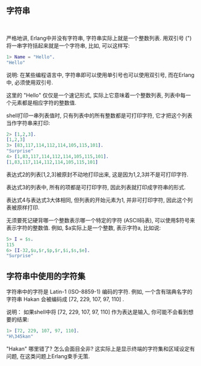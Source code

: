 
## 字符串

<br/>

严格地讲, Erlang中并没有字符串, 字符串实际上就是一个整数列表. 用双引号 (") 将一串字符括起来就是一个字符串, 比如, 可以这样写:

```erl
1> Name = "Hello".
"Hello"
```

说明: 在某些编程语言中, 字符串即可以使用单引号也可以使用双引号, 而在Erlang中, 必须使用双引号.

这里的 "Hello" 仅仅是一个速记形式, 实际上它意味着一个整数列表, 列表中每一个元素都是相应字符的整数值.

shell打印一串列表值时, 只有列表中的所有整数都是可打印字符, 它才把这个列表当作字符串来打印:

```erl
2> [1,2,3].
[1,2,3]
3> [83,117,114,112,114,105,115,101].
"Surprise"
4> [1,83,117,114,112,114,105,115,101].
[1,83,117,114,112,114,105,115,101]
```

表达式2的列表[1,2,3]被原封不动地打印出来, 这是因为1,2,3并不是可打印字符.

表达式3的列表中, 所有的项都是可打印字符, 因此列表就打印成字符串的形式.

表达式4与表达式3大体相同, 但列表的开始元素为1, 并非可打印字符, 因此这个列表被原样打印.

无须要死记硬背哪一个整数表示哪一个特定的字符 (ASCII码表), 可以使用$符号来表示字符的整数值. 例如, $a实际上是一个整数, 表示字符a, 比如说:

```erl
5> I = $s.
115
6> [I-32,$u,$r,$p,$r,$i,$s,$e].
"Surprise"
```

## 字符串中使用的字符集

字符串中的字符是 Latin-1 (ISO-8859-1) 编码的字符. 例如, 一个含有瑞典名字的字符串 Hakan 会被编码成 [72, 229, 107, 97, 110] .

说明： 如果shell中将 [72, 229, 107, 97, 110] 作为表达是输入, 你可能不会看到想要的结果:

```erl
1> [72, 229, 107, 97, 110].
"H\345kan"
```

"Hakan" 哪里错了? 怎么会面目全非? 这实际上是显示终端的字符集和区域设定有问题, 在这类问题上Erlang束手无策.


